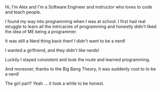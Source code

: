 Hi, I'm Alex and I'm a Software Engineer and instructor who loves to code and teach people.

I found my way into programming when I was at school. I first had real struggle to learn all the 
intricacies of programming and honestly didn't liked the idea of ME being a programmer.

It was still a Nerd thing back then! I didn't want to be a nerd! 

I wanted a girlfriend, and they didn't like nerds!

Luckily I stayed consistent and took the route and learned programming.

And moreover, thanks to the Big Bang Theory, it was suddenly cool to to be a nerd!

The girl part? Yeah ... it took a while to be honest. 